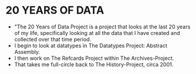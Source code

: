 20 YEARS OF DATA
================
* "The 20 Years of Data Project is a project that looks at the last 20 years of my life, specifically looking at all the data that I have created and collected over that time period.
* I begin to look at datatypes in The Datatypes Project: Abstract Assembly.
* I then work on The Refcards Project within The Archives-Project.
* That takes me full-circle back to The History-Project, circa 2001.
